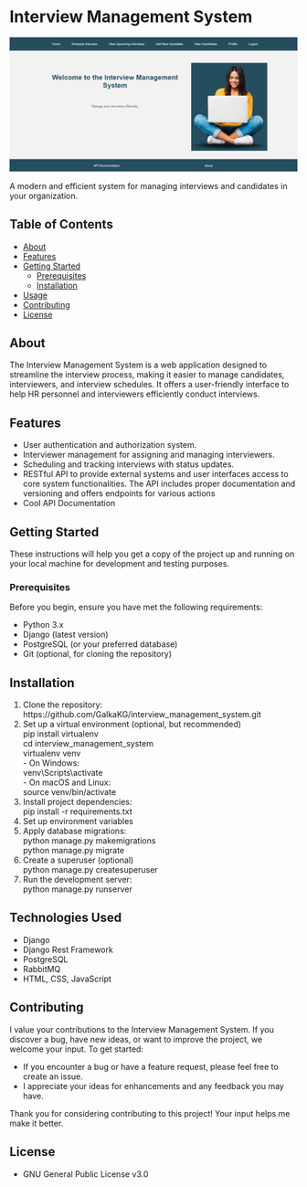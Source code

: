 # Interview Management System

![Project Logo](https://github.com/GalkaKG/interview_management_system/blob/main/images_for_github/interview_management_system_home_page.png) <!-- Replace with your project's logo or image -->

A modern and efficient system for managing interviews and candidates in your organization.

## Table of Contents
- [About](#about)
- [Features](#features)
- [Getting Started](#getting-started)
  - [Prerequisites](#prerequisites)
  - [Installation](#installation)
- [Usage](#usage)
- [Contributing](#contributing)
- [License](#license)

## About

The Interview Management System is a web application designed to streamline the interview process, making it easier to manage candidates, interviewers, and interview schedules. It offers a user-friendly interface to help HR personnel and interviewers efficiently conduct interviews.

## Features

- User authentication and authorization system.
- Interviewer management for assigning and managing interviewers.
- Scheduling and tracking interviews with status updates.
- RESTful API to provide external systems and user interfaces access to core system functionalities. The API includes proper documentation and versioning and offers endpoints for various actions
- Cool API Documentation

## Getting Started

These instructions will help you get a copy of the project up and running on your local machine for development and testing purposes.

### Prerequisites

Before you begin, ensure you have met the following requirements:

- Python 3.x
- Django (latest version)
- PostgreSQL (or your preferred database)
- Git (optional, for cloning the repository)

<h2> Installation </h2>
<ol>
  <li>Clone the repository: <br/>https://github.com/GalkaKG/interview_management_system.git </li>
  <li>Set up a virtual environment (optional, but recommended) <br/>pip install virtualenv<br/>cd interview_management_system<br/>virtualenv venv
  <br/>- On Windows:<br/>venv\Scripts\activate<br/>- On macOS and Linux:<br/>source venv/bin/activate
  <li>Install project dependencies: <br /> pip install -r requirements.txt
  </li>
  <li>Set up environment variables</li>
  <li> Apply database migrations: <br /> python manage.py makemigrations <br> python manage.py migrate
  </li>
  <li>Create a superuser (optional) <br /> python manage.py createsuperuser </li>
  <li>Run the development server: <br />python manage.py runserver</li>
</ol>


<h2> Technologies Used </h2>
<ul>
  <li>Django</li>
  <li>Django Rest Framework</li>
  <li>PostgreSQL </li>
  <li>RabbitMQ</li>
  <li>HTML, CSS, JavaScript</li>
</ul>


## Contributing

I value your contributions to the Interview Management System. If you discover a bug, have new ideas, or want to improve the project, we welcome your input. To get started:

- If you encounter a bug or have a feature request, please feel free to create an issue.
- I appreciate your ideas for enhancements and any feedback you may have.

Thank you for considering contributing to this project! Your input helps me make it better.


## License

- GNU General Public License v3.0